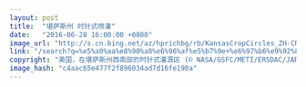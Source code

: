 ```yaml
---
layout: post
title:  "堪萨斯州 时针式喷灌"
date:   "2016-06-28 16:00:00 +0800"
image_url: "http://s.cn.bing.net/az/hprichbg/rb/KansasCropCircles_ZH-CN9416992875_1920x1080.jpg"
link: "/search?q=%e5%a0%aa%e8%90%a8%e6%96%af%e5%b7%9e+%e6%97%b6%e9%92%88%e5%bc%8f%e5%96%b7%e7%81%8c&form=pgbar1&mkt=zh-cn"
copyright: "美国，在堪萨斯州西南部的时针式灌溉区 (© NASA/GSFC/METI/ERSDAC/JAROS, and U.S./Japan ASTER Science Team)"
image_hash: "c4aac65e477f2f896034ad7d16fe190a"
---
```

